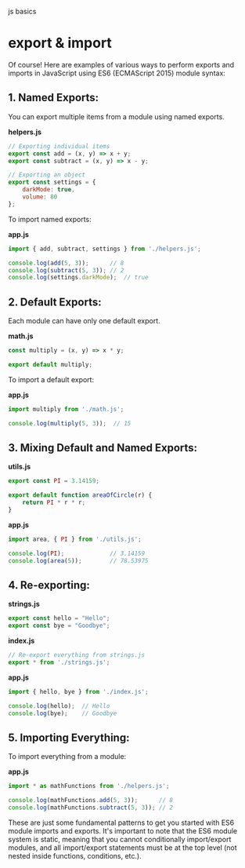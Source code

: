 js basics





# export & import

Of course! Here are examples of various ways to perform exports and imports in JavaScript using ES6 (ECMAScript 2015) module syntax:



## 1. Named Exports:

You can export multiple items from a module using named exports.

**helpers.js**

```javascript
// Exporting individual items
export const add = (x, y) => x + y;
export const subtract = (x, y) => x - y;

// Exporting an object
export const settings = {
    darkMode: true,
    volume: 80
};
```

To import named exports:

**app.js**
```javascript
import { add, subtract, settings } from './helpers.js';

console.log(add(5, 3));      // 8
console.log(subtract(5, 3)); // 2
console.log(settings.darkMode);  // true
```



## 2. Default Exports:

Each module can have only one default export.

**math.js**

```javascript
const multiply = (x, y) => x * y;

export default multiply;
```

To import a default export:

**app.js**

```javascript
import multiply from './math.js';

console.log(multiply(5, 3));  // 15
```



## 3. Mixing Default and Named Exports:

**utils.js**

```javascript
export const PI = 3.14159;

export default function areaOfCircle(r) {
    return PI * r * r;
}
```

**app.js**
```javascript
import area, { PI } from './utils.js';

console.log(PI);             // 3.14159
console.log(area(5));        // 78.53975
```

## 4. Re-exporting:

**strings.js**

```javascript
export const hello = "Hello";
export const bye = "Goodbye";
```

**index.js**
```javascript
// Re-export everything from strings.js
export * from './strings.js';
```

**app.js**
```javascript
import { hello, bye } from './index.js';

console.log(hello);  // Hello
console.log(bye);    // Goodbye
```

## 5. Importing Everything:

To import everything from a module:

**app.js**

```javascript
import * as mathFunctions from './helpers.js';

console.log(mathFunctions.add(5, 3));      // 8
console.log(mathFunctions.subtract(5, 3)); // 2
```

These are just some fundamental patterns to get you started with ES6 module imports and exports. It's important to note that the ES6 module system is static, meaning that you cannot conditionally import/export modules, and all import/export statements must be at the top level (not nested inside functions, conditions, etc.).